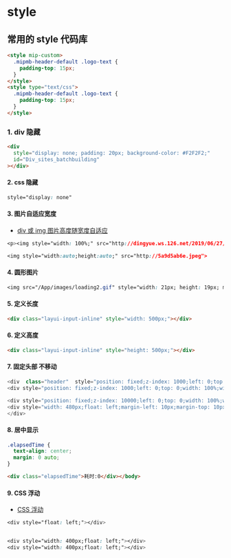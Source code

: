 # style

## 常用的 style 代码库

```html
<style mip-custom>
  .mipmb-header-default .logo-text {
    padding-top: 15px;
  }
</style>
<style type="text/css">
  .mipmb-header-default .logo-text {
    padding-top: 15px;
  }
</style>
```

### 1. div 隐藏

```html
<div
  style="display: none; padding: 20px; background-color: #F2F2F2;"
  id="Div_sites_batchbuilding"
></div>
```

#### 2. css 隐藏

```css
style="display: none"
```

#### 3. 图片自适应宽度

- [div 或 img 图片高度随宽度自适应](https://blog.csdn.net/chelen_jak/article/details/82781849)

```css
<p><img style="width: 100%;" src="http://dingyue.ws.126.net/2019/06/27/5c95f1d5b37a4a40b7084ca5a9d5ab6e.jpeg"></p>

<img style="width:auto;height:auto;" src="http://5a9d5ab6e.jpeg">


```

#### 4. 圆形图片

```css
<img src="/App/images/loading2.gif" style="width: 21px; height: 19px; margin-right:19px;border-radius:50%;" />
```

#### 5. 定义长度

```html
<div class="layui-input-inline" style="width: 500px;"></div>
```

#### 6. 定义高度

```html
<div class="layui-input-inline" style="height: 500px;"></div>
```

#### 7. 固定头部 不移动

```js
<div  class="header"  style="position: fixed;z-index: 1000;left: 0;top: 0;width: 100%;width: 100%;"></div>
<div style="position: fixed;z-index: 1000;left: 0;top: 0;width: 100%;width: 100%;"></div>

<div style="position: fixed;z-index: 10000;left: 0;top: 0;width: 100%;width: 100%;">
<div style="width: 480px;float: left;margin-left: 10px;margin-top: 10px;"></div>
</div>

```

#### 8. 居中显示

```css
.elapsedTime {
  text-align: center;
  margin: 0 auto;
}
```

```html
<div class="elapsedTime">耗时:0</div></body>
```

#### 9. CSS 浮动

- [CSS 浮动](https://www.w3school.com.cn/css/css_positioning_floating.asp)

```css
<div style="float: left;"></div>


<div style="width: 400px;float: left;"></div>
<div style="width: 400px;float: left;"></div>

```

```html

```
